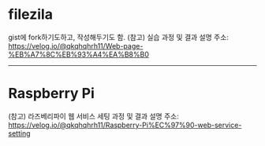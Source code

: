 # filezila

gist에 fork하기도하고, 작성해두기도 함.
(참고) 실습 과정 및 결과 설명 주소: https://velog.io/@qkqhqhrh11/Web-page-%EB%A7%8C%EB%93%A4%EA%B8%B0


<hr>

# Raspberry Pi

(참고) 라즈베리파이 웹 서비스 세팅 과정 및 결과 설명 주소: https://velog.io/@qkqhqhrh11/Raspberry-Pi%EC%97%90-web-service-setting
